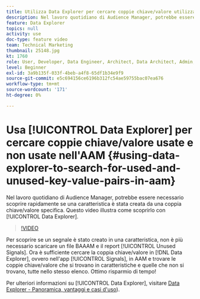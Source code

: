 ```yaml
---
title: Utilizza Data Explorer per cercare coppie chiave/valore utilizzate e non utilizzate
description: Nel lavoro quotidiano di Audience Manager, potrebbe essere necessario scoprire rapidamente se una caratteristica è stata creata da una coppia chiave/valore specifica. Questo video mostra come scoprirlo con Data Explorer.
feature: Data Explorer
topics: null
activity: use
doc-type: feature video
team: Technical Marketing
thumbnail: 25148.jpg
kt: 1760
role: User, Developer, Data Engineer, Architect, Data Architect, Admin, Leader
level: Beginner
exl-id: 3a9b135f-033f-4beb-a4f8-65df1b34e9f9
source-git-commit: e5c694156ce6196b312fc54ae59755bac07ea676
workflow-type: tm+mt
source-wordcount: '171'
ht-degree: 0%

---
```


# Usa [!UICONTROL Data Explorer] per cercare coppie chiave/valore usate e non usate nell&#39;AAM {#using-data-explorer-to-search-for-used-and-unused-key-value-pairs-in-aam}

Nel lavoro quotidiano di Audience Manager, potrebbe essere necessario scoprire rapidamente se una caratteristica è stata creata da una coppia chiave/valore specifica. Questo video illustra come scoprirlo con [!UICONTROL Data Explorer].

>[!VIDEO](https://video.tv.adobe.com/v/25148/?quality=12)

Per scoprire se un segnale è stato creato in una caratteristica, non è più necessario scaricare un file BAAAM e il report [!UICONTROL Unused Signals]. Ora è sufficiente cercare la coppia chiave/valore in [!DNL Data Explorer], ovvero nell&#39;app [!UICONTROL Signals], in AAM e trovare le coppie chiave/valore che si trovano in caratteristiche e quelle che non si trovano, tutte nello stesso elenco. Ottimo risparmio di tempo!

Per ulteriori informazioni su [!UICONTROL Data Explorer], visitare [Data Explorer - Panoramica, vantaggi e casi d&#39;uso](https://experienceleague.adobe.com/docs/audience-manager/user-guide/features/data-explorer/data-explorer-overview.html?lang=it)).
